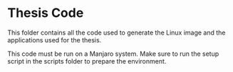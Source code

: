 # Thesis Code

This folder contains all the code used to generate the Linux image and the applications used for the thesis.

This code must be run on a Manjaro system. Make sure to run the setup script in the scripts folder to prepare the environment.
